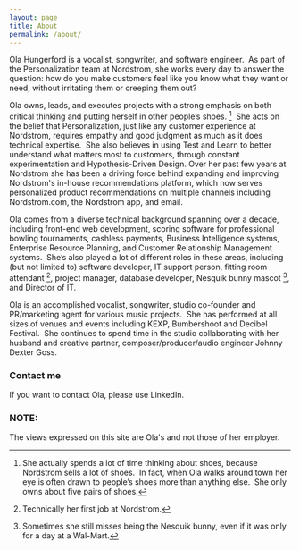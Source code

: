 ```yaml
---
layout: page
title: About
permalink: /about/
---
```


Ola Hungerford is a vocalist, songwriter, and software engineer.  As part of the Personalization team at Nordstrom, she works every day to answer the question: how do you make customers feel like you know what they want or need, without irritating them or creeping them out?

Ola owns, leads, and executes projects with a strong emphasis on both critical thinking and putting herself in other people’s shoes. [^1]  She acts on the belief that Personalization, just like any customer experience at Nordstrom, requires empathy and good judgment as much as it does technical expertise.  She also believes in using Test and Learn to better understand what matters most to customers, through constant experimentation and Hypothesis-Driven Design.  Over her past few years at Nordstrom she has been a driving force behind expanding and improving Nordstrom's in-house recommendations platform, which now serves personalized product recommendations on multiple channels including Nordstrom.com, the Nordstrom app, and email.

Ola comes from a diverse technical background spanning over a decade, including front-end web development, scoring software for professional bowling tournaments, cashless payments, Business Intelligence systems, Enterprise Resource Planning, and Customer Relationship Management systems.  She’s also played a lot of different roles in these areas, including (but not limited to) software developer, IT support person, fitting room attendant [^2], project manager, database developer, Nesquik bunny mascot [^3], and Director of IT.

Ola is an accomplished vocalist, songwriter, studio co-founder and PR/marketing agent for various music projects.  She has performed at all sizes of venues and events including KEXP, Bumbershoot and Decibel Festival.  She continues to spend time in the studio collaborating with her husband and creative partner, composer/producer/audio engineer Johnny Dexter Goss.



[^1]: She actually spends a lot of time thinking about shoes, because Nordstrom sells a lot of shoes.  In fact, when Ola walks around town her eye is often drawn to people’s shoes more than anything else.  She only owns about five pairs of shoes.

[^2]: Technically her first job at Nordstrom.

[^3]: Sometimes she still misses being the Nesquik bunny, even if it was only for a day at a Wal-Mart.

### Contact me

If you want to contact Ola, please use LinkedIn.

### NOTE:

The views expressed on this site are Ola's and not those of her employer.



